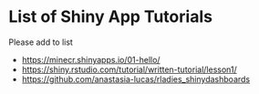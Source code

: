 # List of Shiny App Tutorials

Please add to list

- https://minecr.shinyapps.io/01-hello/
- https://shiny.rstudio.com/tutorial/written-tutorial/lesson1/
- https://github.com/anastasia-lucas/rladies_shinydashboards
